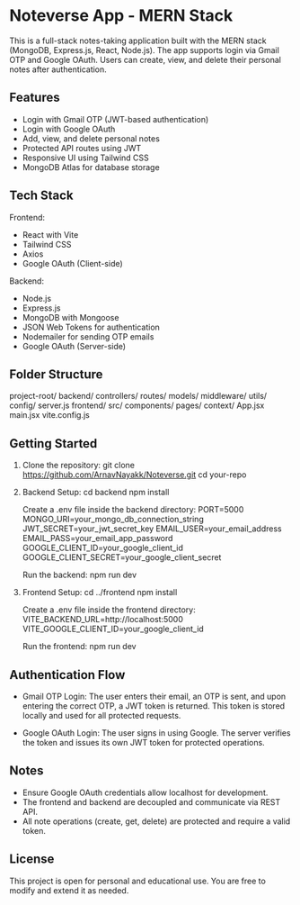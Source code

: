 # Noteverse App - MERN Stack 

This is a full-stack notes-taking application built with the MERN stack (MongoDB, Express.js, React, Node.js). The app supports login via Gmail OTP and Google OAuth. Users can create, view, and delete their personal notes after authentication.

## Features

- Login with Gmail OTP (JWT-based authentication)
- Login with Google OAuth
- Add, view, and delete personal notes
- Protected API routes using JWT
- Responsive UI using Tailwind CSS
- MongoDB Atlas for database storage


## Tech Stack

Frontend:
- React with Vite
- Tailwind CSS
- Axios
- Google OAuth (Client-side)

Backend:
- Node.js
- Express.js
- MongoDB with Mongoose
- JSON Web Tokens for authentication
- Nodemailer for sending OTP emails
- Google OAuth (Server-side)

## Folder Structure

project-root/
  backend/
    controllers/
    routes/
    models/
    middleware/
    utils/
    config/
    server.js
  frontend/
    src/
      components/
      pages/
      context/
      App.jsx
      main.jsx
    vite.config.js

## Getting Started

1. Clone the repository:
   git clone https://github.com/ArnavNayakk/Noteverse.git
   cd your-repo

2. Backend Setup:
   cd backend
   npm install

   Create a .env file inside the backend directory:
   PORT=5000
   MONGO_URI=your_mongo_db_connection_string
   JWT_SECRET=your_jwt_secret_key
   EMAIL_USER=your_email_address
   EMAIL_PASS=your_email_app_password
   GOOGLE_CLIENT_ID=your_google_client_id
   GOOGLE_CLIENT_SECRET=your_google_client_secret

   Run the backend:
   npm run dev

3. Frontend Setup:
   cd ../frontend
   npm install

   Create a .env file inside the frontend directory:
   VITE_BACKEND_URL=http://localhost:5000
   VITE_GOOGLE_CLIENT_ID=your_google_client_id

   Run the frontend:
   npm run dev

## Authentication Flow

- Gmail OTP Login:
  The user enters their email, an OTP is sent, and upon entering the correct OTP, a JWT token is returned. This token is stored locally and used for all protected requests.

- Google OAuth Login:
  The user signs in using Google. The server verifies the token and issues its own JWT token for protected operations.

## Notes

- Ensure Google OAuth credentials allow localhost for development.
- The frontend and backend are decoupled and communicate via REST API.
- All note operations (create, get, delete) are protected and require a valid token.

## License

This project is open for personal and educational use. You are free to modify and extend it as needed.

